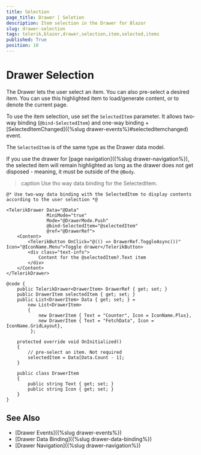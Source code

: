 ```yaml
---
title: Selection
page_title: Drawer | Seletion
description: Item selection in the Drawer for Blazor
slug: drawer-selection
tags: telerik,blazor,drawer,selection,item,selected,items
published: True
position: 10
---
```


# Drawer Selection

The Drawer lets the user select an item. You can also pre-select a desired item. You can use this highlighted item to load/generate content, or to denote the current page.

To use the item selection, use set the `SelectedItem` parameter. It allows two-way binding (`@bind-SelectedItem`) and one-way binding + [SelectedItemChanged]({%slug drawer-events%}#selecteditemchanged) event.

The `SelectedItem` is of the same type as the Drawer data model.

If you use the drawer for [page navigation]({%slug drawer-navigation%}), the selected item will remain highlighted as long as the drawer does not get disposed - meaning, it must be outside of the `@Body`.

>caption Use tho way data binding for the SelectedItem.

````CSHTML
@* Use two-way data binding with the SelectedItem to display contents according to the user selection *@

<TelerikDrawer Data="@Data"
               MiniMode="true"
               Mode="@DrawerMode.Push"
               @bind-SelectedItem="@selectedItem"
               @ref="@DrawerRef">
    <Content>
        <TelerikButton OnClick="@(() => DrawerRef.ToggleAsync())" Icon="@IconName.Menu">Toggle drawer</TelerikButton>
        <div class="text-info">
            Content for the @selectedItem?.Text item
        </div>
    </Content>
</TelerikDrawer>

@code {
    public TelerikDrawer<DrawerItem> DrawerRef { get; set; }
    public DrawerItem selectedItem { get; set; }
    public List<DrawerItem> Data { get; set; } =
        new List<DrawerItem>
        {
            new DrawerItem { Text = "Counter", Icon = IconName.Plus},
            new DrawerItem { Text = "FetchData", Icon = IconName.GridLayout},
         };

    protected override void OnInitialized()
    {
        // pre-select an item. Not required
        selectedItem = Data[Data.Count - 1];
    }

    public class DrawerItem
    {
        public string Text { get; set; }
        public string Icon { get; set; }
    }
}
````


## See Also

* [Drawer Events]({%slug drawer-events%})
* [Drawer Data Binding]({%slug drawer-data-binding%})
* [Drawer Navigation]({%slug drawer-navigation%})

